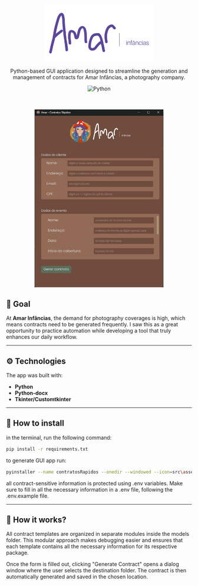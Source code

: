 <p align="center">
  <img src="./src/assets/logo.png" width="300" alt="Amar Logo" />
</p>

  <p align="center">Python-based GUI application designed to streamline the generation and management of contracts for Amar Infâncias, a photography company.</p>
    <p align="center">

<div align="center">

![Python](https://img.shields.io/badge/python-3670A0?style=for-the-badge&logo=python&logoColor=ffdd54)

</div>

<br>
<br>

<div align="center">

<img src="src/assets/project_example.png" width="350">

</div>

## 🎯 Goal
At <strong>Amar Infâncias</strong>, the demand for photography coverages is high, which means contracts need to be generated frequently. I saw this as a great opportunity to practice automation while developing a tool that truly enhances our daily workflow.

<hr>

## ⚙️ Technologies
The app was built with:

- <strong>Python
- Python-docx
- Tkinter/Customtkinter</strong>

<hr>

## 💾 How to install
in the terminal, run the following command: 
```bash
pip install -r requirements.txt
```
to generate GUI app run:
```bash
pyinstaller --name contratosRapidos --onedir --windowed --icon=src\assets\favicon.ico main.py
```
all contract-sensitive information is protected using .env variables. Make sure to fill in all the necessary information in a .env file, following the .env.example file.

<hr>

## 🔧 How it works?
All contract templates are organized in separate modules inside the models folder. This modular approach makes debugging easier and ensures that each template contains all the necessary information for its respective package.

Once the form is filled out, clicking "Generate Contract" opens a dialog window where the user selects the destination folder. The contract is then automatically generated and saved in the chosen location.